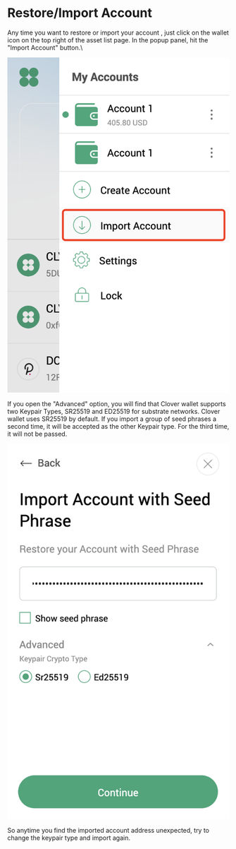 # Restore/Import Account

Any time you want to restore or import your account , just click on the wallet icon on the top right of the asset list page. In the popup panel, hit the "Import Account" button.\


![](<../../.gitbook/assets/image (57).png>)

&#x20;If you open the "Advanced" option, you will find that Clover wallet supports two Keypair Types, SR25519 and ED25519 for substrate networks. Clover wallet uses SR25519 by default. If you import a group of seed phrases a second time, it will be accepted as the other Keypair type. For the third time, it will not be passed.

![](<../../.gitbook/assets/image (63).png>)

So anytime you find the imported account address unexpected, try to change the keypair type and import again.&#x20;
